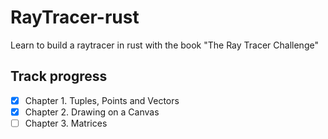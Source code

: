 # RayTracer-rust
Learn to build a raytracer in rust with the book "The Ray Tracer Challenge"

## Track progress
- [x] Chapter 1. Tuples, Points and Vectors
- [x] Chapter 2. Drawing on a Canvas
- [ ] Chapter 3. Matrices
